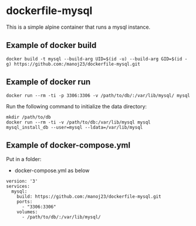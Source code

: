 dockerfile-mysql
================

This is a simple alpine container that runs a mysql instance.

## Example of docker build

```
docker build -t mysql --build-arg UID=$(id -u) --build-arg GID=$(id -g) https://github.com:/manoj23/dockerfile-mysql.git
```

## Example of docker run


```
docker run --rm -ti -p 3306:3306 -v /path/to/db/:/var/lib/mysql/ mysql
```

Run the following command to initialize the data directory:
```
mkdir /path/to/db
docker run --rm -ti -v /path/to/db:/var/lib/mysql mysql mysql_install_db --user=mysql --ldata=/var/lib/mysql
```

## Example of docker-compose.yml

Put in a folder:
* docker-compose.yml as below

```
version: '3'
services:
  mysql:
    build: https://github.com:/manoj23/dockerfile-mysql.git
    ports:
      - "3306:3306"
    volumes:
      - /path/to/db/:/var/lib/mysql/
```

